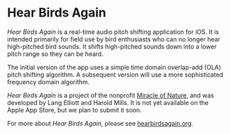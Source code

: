 # Hear Birds Again

*Hear Birds Again* is a real-time audio pitch shifting application for iOS.
It is intended primarily for field use by bird enthusiasts who can no longer
hear high-pitched bird sounds. It shifts high-pitched sounds down into a lower
pitch range so they can be heard.

The initial version of the app uses a simple time domain overlap-add (OLA)
pitch shifting algorithm. A subsequent version will use a more sophisticated
frequency domain algorithm.

*Hear Birds Again* is a project of the nonprofit
[Miracle of Nature](https://miracleofnature.org), and was developed by
Lang Elliott and Harold Mills. It is not yet available on the Apple App Store,
but we plan to submit it soon.

For more about *Hear Birds Again*, please see
[hearbirdsagain.org](https://hearbirdsagain.org).
